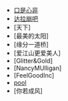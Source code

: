- [口是心非](https://xtj2020.top/lyrics/口是心非.html)
- [达拉崩吧](https://xtj2020.top/lyrics/达拉崩吧.html)
- [天下]
- [最美的太阳]
- [缘分一道桥]
- [爱江山更爱美人]
- [Glitter&Gold]
- [NancyMUlligan]
- [FeelGoodInc]
- [pool](https://xtj2020.top/lyrics/pool.html)
- [你若成风]
